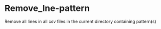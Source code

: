 # Remove_lne-pattern
Remove all lines in all csv files in the current directory containing pattern(s) 
